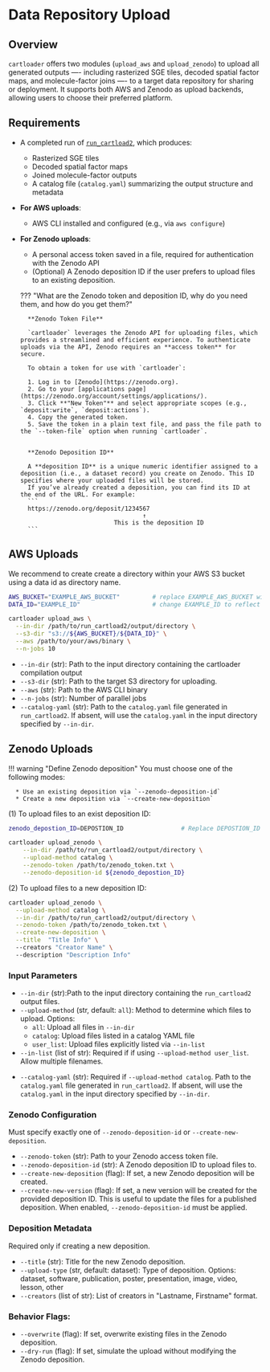 # Data Repository Upload 

## Overview

`cartloader` offers two modules (`upload_aws` and `upload_zenodo`) to upload all generated outputs —- including rasterized SGE tiles, decoded spatial factor maps, and molecule-factor joins —- to a target data repository for sharing or deployment. It supports both AWS and Zenodo as upload backends, allowing users to choose their preferred platform.

<!-- The uploaded package includes all FICTURE analysis outputs, PMTiles for CartoScope visualization, and catalog metadata for downstream access and integration. -->

## Requirements

- A completed run of [`run_cartload2`](./run_cartload2.md), which produces:
    - Rasterized SGE tiles
    - Decoded spatial factor maps
    - Joined molecule-factor outputs
    - A catalog file (`catalog.yaml`) summarizing the output structure and metadata
- **For AWS uploads**:
    - AWS CLI installed and configured (e.g., via `aws configure`)
- **For Zenodo uploads**:
    - A personal access token saved in a file, required for authentication with the Zenodo API
    - (Optional) A Zenodo deposition ID if the user prefers to upload files to an existing deposition.

    ??? "What are the Zenodo token and deposition ID, why do you need them, and how do you get them?"

        **Zenodo Token File**

        `cartloader` leverages the Zenodo API for uploading files, which provides a streamlined and efficient experience. To authenticate uploads via the API, Zenodo requires an **access token** for secure.

        To obtain a token for use with `cartloader`:

        1. Log in to [Zenodo](https://zenodo.org).
        2. Go to your [applications page](https://zenodo.org/account/settings/applications/).
        3. Click **"New Token"** and select appropriate scopes (e.g., `deposit:write`, `deposit:actions`).
        4. Copy the generated token.
        5. Save the token in a plain text file, and pass the file path to the `--token-file` option when running `cartloader`.


        **Zenodo Deposition ID**

        A **deposition ID** is a unique numeric identifier assigned to a deposition (i.e., a dataset record) you create on Zenodo. This ID specifies where your uploaded files will be stored.
        If you’ve already created a deposition, you can find its ID at the end of the URL. For example:
        ```
        https://zenodo.org/deposit/1234567
                                        ↑
                                This is the deposition ID
        ```


<!-- {%
  include-markdown "../../includes/includemd_vigenettes_upload2aws.md"
%}
 -->
## AWS Uploads

We recommend to create create a directory within your AWS S3 bucket using a data id as directory name.

```bash
AWS_BUCKET="EXAMPLE_AWS_BUCKET"         # replace EXAMPLE_AWS_BUCKET with your actual S3 bucket name
DATA_ID="EXAMPLE_ID"                    # change EXAMPLE_ID to reflect your dataset name

cartloader upload_aws \
  --in-dir /path/to/run_cartload2/output/directory \
  --s3-dir "s3://${AWS_BUCKET}/${DATA_ID}" \
  --aws /path/to/your/aws/binary \
  --n-jobs 10
```

* `--in-dir` (str): Path to the input directory containing the cartloader compilation output
* `--s3-dir` (str): Path to the target S3 directory for uploading.
* `--aws` (str): Path to the AWS CLI binary
* `--n-jobs` (str): Number of parallel jobs
* `--catalog-yaml` (str): Path to the `catalog.yaml` file generated in `run_cartload2`. If absent, will use the `catalog.yaml` in the input directory specified by `--in-dir`.

## Zenodo Uploads
!!! warning "Define Zenodo deposition"
    You must choose one of the following modes:

      * Use an existing deposition via `--zenodo-deposition-id`
      * Create a new deposition via `--create-new-deposition`

(1) To upload files to an exist deposition ID:
```bash
zenodo_depostion_ID=DEPOSTION_ID                # Replace DEPOSTION_ID with yours

cartloader upload_zenodo \
    --in-dir /path/to/run_cartload2/output/directory \
    --upload-method catalog \
    --zenodo-token /path/to/zenodo_token.txt \
    --zenodo-deposition-id ${zenodo_depostion_ID}
```

(2) To upload files to a new deposition ID:
```bash
cartloader upload_zenodo \
  --upload-method catalog \
  --in-dir /path/to/run_cartload2/output/directory \
  --zenodo-token /path/to/zenodo_token.txt \
  --create-new-deposition \
  --title  "Title Info" \        
  --creators "Creator Name" \   
  --description "Description Info"
```

### Input Parameters
- `--in-dir` (str):Path to the input directory containing the `run_cartload2` output files.
- `--upload-method` (str, default: `all`):  Method to determine which files to upload. Options:  
    - `all`: Upload all files in `--in-dir`  
    - `catalog`: Upload files listed in a catalog YAML file  
    - `user_list`: Upload files explicitly listed via `--in-list`
- `--in-list` (list of str): Required if if using `--upload-method user_list`. Allow multiple filenames.
* `--catalog-yaml` (str): Required if `--upload-method catalog`. Path to the `catalog.yaml` file generated in `run_cartload2`. If absent, will use the `catalog.yaml` in the input directory specified by `--in-dir`.

### Zenodo Configuration
Must specify exactly one of `--zenodo-deposition-id` or `--create-new-deposition`.

* `--zenodo-token` (str): Path to your Zenodo access token file.
* `--zenodo-deposition-id` (str): A Zenodo deposition ID to upload files to. 
* `--create-new-deposition` (flag): If set, a new Zenodo deposition will be created.
* `--create-new-version` (flag): If set, a new version will be created for the provided deposition ID. This is useful to update the files for a published deposition. When enabled, `--zenodo-deposition-id` must be applied.

### Deposition Metadata
Required only if creating a new deposition.

* `--title` (str): Title for the new Zenodo deposition.
* `--upload-type` (str, default: dataset): Type of deposition. Options: dataset, software, publication, poster, presentation, image, video, lesson, other
* `--creators` (list of str): List of creators in "Lastname, Firstname" format.

### Behavior Flags:
* `--overwrite` (flag): If set, overwrite existing files in the Zenodo deposition.
* `--dry-run` (flag): If set, simulate the upload without modifying the Zenodo deposition.
<!-- * `--publish` (flag): If set, publish the deposition immediately after the upload. Recommended to review the deposition on Zenodo manually before publishing. -->
